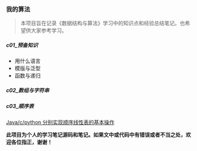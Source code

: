 ### 我的算法   
>本项目旨在记录《数据结构与算法》学习中的知识点和经验总结笔记。也希望供大家参考学习。

##### c01_预备知识      
* 用什么语言
* 模版与泛型
* 函数与递归

##### c02_数组与字符串          

##### c03_顺序表
[Java/c/python 分别实现顺序线性表的基本操作](./src/c03/)  

<b>此项目为个人的学习笔记源码和笔记。如果文中或代码中有错误或者不当之处，欢迎各位指正，谢谢！</b><br/>
